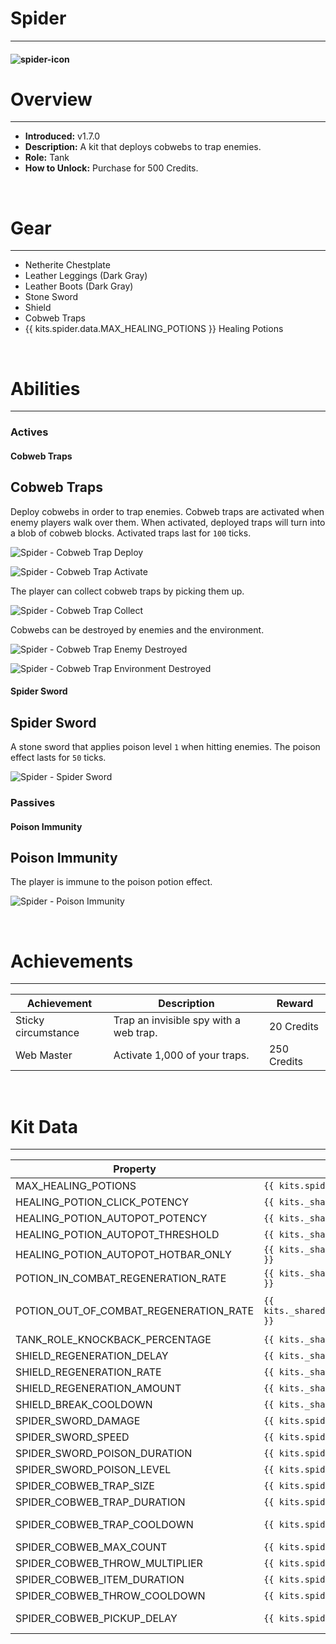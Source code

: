 # Spider

***

#### ![spider-icon](../assets/icons/spider-icon.jpg)

# Overview
***
- **Introduced:** v1.7.0
- **Description:** A kit that deploys cobwebs to trap enemies.
- **Role:** Tank
- **How to Unlock:** Purchase for 500 Credits.

<br />  

# Gear
***
- Netherite Chestplate
- Leather Leggings (Dark Gray)
- Leather Boots (Dark Gray)
- Stone Sword
- Shield
- Cobweb Traps
- {{ kits.spider.data.MAX_HEALING_POTIONS }} Healing Potions

<br />  

# Abilities
***
### Actives
<!-- tabs:start -->
#### **Cobweb Traps**
## Cobweb Traps
Deploy cobwebs in order to trap enemies. Cobweb traps are activated when enemy players walk over them. When activated, deployed traps will turn into a blob of cobweb blocks. Activated traps last for `100` ticks.

![Spider - Cobweb Trap Deploy](../assets/kits/spider/Spider%20-%20Cobweb%20Trap%20Deploy.gif)

![Spider - Cobweb Trap Activate](../assets/kits/spider/Spider%20-%20Cobweb%20Trap%20Activate.gif)

The player can collect cobweb traps by picking them up.

![Spider - Cobweb Trap Collect](../assets/kits/spider/Spider%20-%20Cobweb%20Trap%20Collect.gif)

Cobwebs can be destroyed by enemies and the environment.

![Spider - Cobweb Trap Enemy Destroyed](../assets/kits/spider/Spider%20-%20Cobweb%20Trap%20Enemy%20Destroyed.gif)

![Spider - Cobweb Trap Environment Destroyed](../assets/kits/spider/Spider%20-%20Cobweb%20Trap%20Environment%20Destroyed.gif)

#### **Spider Sword**
## Spider Sword
A stone sword that applies poison level `1` when hitting enemies. The poison effect lasts for `50` ticks.

![Spider - Spider Sword](../assets/kits/spider/Spider%20-%20Spider%20Sword.gif)

<!-- tabs:end -->

### Passives
<!-- tabs:start -->
#### **Poison Immunity**
## Poison Immunity
The player is immune to the poison potion effect.

![Spider - Poison Immunity](../assets/kits/spider/Spider%20-%20Poison%20Immunity.gif)

<!-- tabs:end -->
<br />

# Achievements
***

| Achievement | Description | Reward |
| ----------- | ----------- | ------ |
| Sticky circumstance | Trap an invisible spy with a web trap. | 20 Credits |
| Web Master | Activate 1,000 of your traps. | 250 Credits |

<br />  

# Kit Data
***

| Property | Value | Description |
|----------|-------|-------------|
| MAX_HEALING_POTIONS | `{{ kits.spider.data.MAX_HEALING_POTIONS }}` | {{ kitDataSharedDescriptions.MAX_HEALING_POTIONS }} |
| HEALING_POTION_CLICK_POTENCY | `{{ kits._shared.data.HEALING_POTION_CLICK_POTENCY }}` | {{ kitDataSharedDescriptions.HEALING_POTION_CLICK_POTENCY }} |
| HEALING_POTION_AUTOPOT_POTENCY | `{{ kits._shared.data.HEALING_POTION_AUTOPOT_POTENCY }}` | {{ kitDataSharedDescriptions.HEALING_POTION_AUTOPOT_POTENCY }} |
| HEALING_POTION_AUTOPOT_THRESHOLD | `{{ kits._shared.data.HEALING_POTION_AUTOPOT_THRESHOLD }}` | {{ kitDataSharedDescriptions.HEALING_POTION_AUTOPOT_THRESHOLD }} |
| HEALING_POTION_AUTOPOT_HOTBAR_ONLY | `{{ kits._shared.data.HEALING_POTION_AUTOPOT_HOTBAR_ONLY }}` | {{ kitDataSharedDescriptions.HEALING_POTION_AUTOPOT_HOTBAR_ONLY }} |
| POTION_IN_COMBAT_REGENERATION_RATE | `{{ kits._shared.data.POTION_IN_COMBAT_REGENERATION_RATE }}` | {{ kitDataSharedDescriptions.POTION_IN_COMBAT_REGENERATION_RATE }} |
| POTION_OUT_OF_COMBAT_REGENERATION_RATE | `{{ kits._shared.data.POTION_OUT_OF_COMBAT_REGENERATION_RATE }}` | {{ kitDataSharedDescriptions.POTION_OUT_OF_COMBAT_REGENERATION_RATE }} |
| TANK_ROLE_KNOCKBACK_PERCENTAGE | `{{ kits._shared.data.TANK_ROLE_KNOCKBACK_PERCENTAGE }}` | {{ kitDataSharedDescriptions.TANK_ROLE_KNOCKBACK_PERCENTAGE }} |
| SHIELD_REGENERATION_DELAY | `{{ kits._shared.data.SHIELD_REGENERATION_DELAY }}` | {{ kitDataSharedDescriptions.SHIELD_REGENERATION_DELAY }} |
| SHIELD_REGENERATION_RATE | `{{ kits._shared.data.SHIELD_REGENERATION_RATE }}` | {{ kitDataSharedDescriptions.SHIELD_REGENERATION_RATE }} |
| SHIELD_REGENERATION_AMOUNT | `{{ kits._shared.data.SHIELD_REGENERATION_AMOUNT }}` | {{ kitDataSharedDescriptions.SHIELD_REGENERATION_AMOUNT }} |
| SHIELD_BREAK_COOLDOWN | `{{ kits._shared.data.SHIELD_BREAK_COOLDOWN }}` | {{ kitDataSharedDescriptions.SHIELD_BREAK_COOLDOWN }} |
| SPIDER_SWORD_DAMAGE | `{{ kits.spider.data.SPIDER_SWORD_DAMAGE }}` | The base damage of the sword. |
| SPIDER_SWORD_SPEED | `{{ kits.spider.data.SPIDER_SWORD_SPEED }}` | The base speed of the sword. |
| SPIDER_SWORD_POISON_DURATION | `{{ kits.spider.data.SPIDER_SWORD_POISON_DURATION }}` | The duration, in ticks, of the sword's poison effect. |
| SPIDER_SWORD_POISON_LEVEL | `{{ kits.spider.data.SPIDER_SWORD_POISON_LEVEL }}` | The level of the sword's poison effect. |
| SPIDER_COBWEB_TRAP_SIZE | `{{ kits.spider.data.SPIDER_COBWEB_TRAP_SIZE }}` | The size of spider cobweb traps. |
| SPIDER_COBWEB_TRAP_DURATION | `{{ kits.spider.data.SPIDER_COBWEB_TRAP_DURATION }}` | The duration, in ticks, of active cobweb traps. |
| SPIDER_COBWEB_TRAP_COOLDOWN | `{{ kits.spider.data.SPIDER_COBWEB_TRAP_COOLDOWN }}` | The cooldown, in ticks, after a cobweb trap is activated before receiving a new one. |
| SPIDER_COBWEB_MAX_COUNT | `{{ kits.spider.data.SPIDER_COBWEB_MAX_COUNT }}` | The maximum number of cobweb traps the player can have. |
| SPIDER_COBWEB_THROW_MULTIPLIER | `{{ kits.spider.data.SPIDER_COBWEB_THROW_MULTIPLIER }}` | How far the player can throw (deploy) cobweb traps. |
| SPIDER_COBWEB_ITEM_DURATION | `{{ kits.spider.data.SPIDER_COBWEB_ITEM_DURATION }}` | The duration, in ticks, of the cobweb trap item before despawning. |
| SPIDER_COBWEB_THROW_COOLDOWN | `{{ kits.spider.data.SPIDER_COBWEB_THROW_COOLDOWN }}` | The cooldown, in ticks, after deploying a cobweb trap. |
| SPIDER_COBWEB_PICKUP_DELAY | `{{ kits.spider.data.SPIDER_COBWEB_PICKUP_DELAY }}` | The delay, in ticks, before the player can collect cobweb traps after deploying them. |
